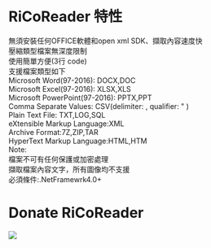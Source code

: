 # RiCoReader 特性  
無須安裝任何OFFICE軟體和open xml SDK、擷取內容速度快  
壓縮類型檔案無深度限制  
使用簡單方便(3行 code)  
支援檔案類型如下  
Microsoft Word(97-2016): DOCX,DOC  
Microsoft Excel(97-2016): XLSX,XLS  
Microsoft PowerPoint(97-2016): PPTX,PPT  
Comma Separate Values: CSV(delimiter: , qualifier: " )  
Plain Text File: TXT,LOG,SQL  
eXtensible Markup Language:XML  
Archive Format:7Z,ZIP,TAR  
HyperText Markup Language:HTML,HTM  
Note:  
檔案不可有任何保護或加密處理  
擷取檔案內容文字，所有圖像均不支援  
必須條件:.NetFramewrk4.0+  

# Donate RiCoReader  
<a href="https://p.allpay.com.tw/sYHO3"><img src="https://payment.allpay.com.tw/Content/themes/WebStyle201404/images/allpay.png" /></a>  
